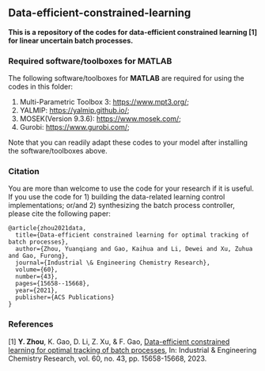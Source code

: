 ## Data-efficient-constrained-learning
**This is a repository of the codes for data-efficient constrained learning [1] for linear uncertain batch processes.**


### Required software/toolboxes for MATLAB
The following software/toolboxes for **MATLAB** are required for using the codes in this folder:
 1. Multi-Parametric Toolbox 3: https://www.mpt3.org/;
 2. YALMIP: https://yalmip.github.io/;
 3. MOSEK(Version 9.3.6): https://www.mosek.com/;
 4. Gurobi: https://www.gurobi.com/;

Note that you can readily adapt these codes to your model after installing the software/toolboxes above.


### Citation
You are more than welcome to use the code for your research if it is useful. If you use the code for 1) building the data-related learning control implementations; or/and 2) synthesizing the batch process controller, please cite the following paper:

    @article{zhou2021data,
      title={Data-efficient constrained learning for optimal tracking of batch processes},
      author={Zhou, Yuanqiang and Gao, Kaihua and Li, Dewei and Xu, Zuhua and Gao, Furong},
      journal={Industrial \& Engineering Chemistry Research},
      volume={60},
      number={43},
      pages={15658--15668},
      year={2021},
      publisher={ACS Publications}
    }

### References
[1] **Y. Zhou**, K. Gao, D. Li, Z. Xu, & F. Gao, [Data-efficient constrained learning for optimal tracking of batch processes](https://doi.org/10.1021/acs.iecr.1c02706), In: Industrial & Engineering Chemistry Research, vol. 60, no. 43, pp. 15658-15668, 2023.

